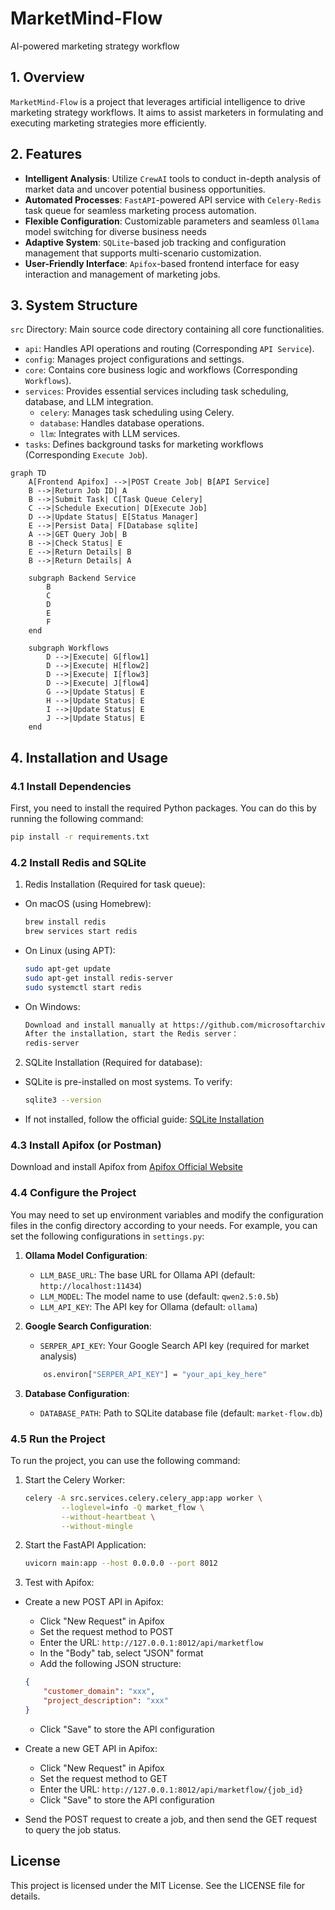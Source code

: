 # MarketMind-Flow
AI-powered marketing strategy workflow

## 1. Overview
`MarketMind-Flow` is a project that leverages artificial intelligence to drive marketing strategy workflows. It aims to assist marketers in formulating and executing marketing strategies more efficiently.

## 2. Features
- **Intelligent Analysis**: Utilize `CrewAI` tools to conduct in-depth analysis of market data and uncover potential business opportunities.
- **Automated Processes**: `FastAPI`-powered API service with `Celery-Redis` task queue for seamless marketing process automation.
- **Flexible Configuration**: Customizable parameters and seamless `Ollama` model switching for diverse business needs
- **Adaptive System**: `SQLite`-based job tracking and configuration management that supports multi-scenario customization.
- **User-Friendly Interface**: `Apifox`-based frontend interface for easy interaction and management of marketing jobs.

## 3. System Structure
`src` Directory: Main source code directory containing all core functionalities.
- `api`: Handles API operations and routing (Corresponding `API Service`).
- `config`: Manages project configurations and settings.
- `core`: Contains core business logic and workflows (Corresponding `Workflows`).
- `services`: Provides essential services including task scheduling, database, and LLM integration.
    - `celery`: Manages task scheduling using Celery.
    - `database`: Handles database operations.
    - `llm`: Integrates with LLM services.
- `tasks`: Defines background tasks for marketing workflows (Corresponding `Execute Job`).

```mermaid
graph TD
    A[Frontend Apifox] -->|POST Create Job| B[API Service]
    B -->|Return Job ID| A
    B -->|Submit Task| C[Task Queue Celery]
    C -->|Schedule Execution| D[Execute Job]
    D -->|Update Status| E[Status Manager]
    E -->|Persist Data| F[Database sqlite]
    A -->|GET Query Job| B
    B -->|Check Status| E
    E -->|Return Details| B
    B -->|Return Details| A
    
    subgraph Backend Service
        B
        C
        D
        E
        F
    end
    
    subgraph Workflows
        D -->|Execute| G[flow1]
        D -->|Execute| H[flow2]
        D -->|Execute| I[flow3]
        D -->|Execute| J[flow4]
        G -->|Update Status| E
        H -->|Update Status| E
        I -->|Update Status| E
        J -->|Update Status| E
    end
```


## 4. Installation and Usage

### 4.1 Install Dependencies
First, you need to install the required Python packages. You can do this by running the following command:

```bash
pip install -r requirements.txt
```

### 4.2 Install Redis and SQLite
1. Redis Installation (Required for task queue):
 - On macOS (using Homebrew):
    ```bash
    brew install redis
    brew services start redis
    ```
 - On Linux (using APT):
    ```bash
    sudo apt-get update
    sudo apt-get install redis-server
    sudo systemctl start redis
    ```
 - On Windows:
    ```bash
    Download and install manually at https://github.com/microsoftarchive/redis/releases.
    After the installation, start the Redis server：
    redis-server
    ```
2. SQLite Installation (Required for database):
- SQLite is pre-installed on most systems. To verify:
    ```bash
    sqlite3 --version
    ```
- If not installed, follow the official guide: [SQLite Installation](https://sqlite.org/download.html)

### 4.3 Install Apifox (or Postman)
Download and install Apifox from [Apifox Official Website](https://apifox.com/)

### 4.4 Configure the Project
You may need to set up environment variables and modify the configuration files in the config directory according to your needs. For example, you can set the following configurations in ``settings.py``:

1. **Ollama Model Configuration**:
   - `LLM_BASE_URL`: The base URL for Ollama API (default: `http://localhost:11434`)
   - `LLM_MODEL`: The model name to use (default: `qwen2.5:0.5b`)
   - `LLM_API_KEY`: The API key for Ollama (default: `ollama`)

2. **Google Search Configuration**:
   - `SERPER_API_KEY`: Your Google Search API key (required for market analysis)
    ```bash
        os.environ["SERPER_API_KEY"] = "your_api_key_here"
    ```

3. **Database Configuration**:
   - `DATABASE_PATH`: Path to SQLite database file (default: `market-flow.db`)


### 4.5 Run the Project
To run the project, you can use the following command:
1. Start the Celery Worker:
    ```bash
    celery -A src.services.celery.celery_app:app worker \
            --loglevel=info -Q market_flow \
            --without-heartbeat \
            --without-mingle
    ```

2. Start the FastAPI Application:
    ```bash
    uvicorn main:app --host 0.0.0.0 --port 8012
    ```

3. Test with Apifox:

- Create a new POST API in Apifox:
    - Click "New Request" in Apifox
    - Set the request method to POST
    - Enter the URL: `http://127.0.0.1:8012/api/marketflow`
    - In the "Body" tab, select "JSON" format
    - Add the following JSON structure:
    ```json
    {
        "customer_domain": "xxx",
        "project_description": "xxx"
    }
    ```
    - Click "Save" to store the API configuration

- Create a new GET API in Apifox:
    - Click "New Request" in Apifox
    - Set the request method to GET
    - Enter the URL: `http://127.0.0.1:8012/api/marketflow/{job_id}`
    - Click "Save" to store the API configuration

- Send the POST request to create a job, and then send the GET request to query the job status.


## License
This project is licensed under the MIT License. See the LICENSE file for details.

